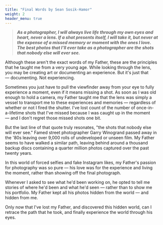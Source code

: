 ```yaml
---
title: "Final Words by Sean Sosik-Hamor"
weight: 2
header_menu: true
---
```


> ***As a photographer, I will always live life through my own eyes and heart, never a lens. If a shot presents itself, I will take it, but never at the expense of a missed memory or moment with the ones I love. The best photos that I’ll ever take as a photographer are the shots that nobody else will ever see.***

Although these aren't the exact words of my Father, these are the principles that he taught me from a very young age. While looking through the lens, you may be creating art or documenting an experience. But it's just that — documenting. Not experiencing.

Sometimes you just have to pull the viewfinder away from your eye to fully experience a moment, even if it means missing a shot. As soon as I was old enough to hold a camera, my Father taught me that the lens was simply a vessel to transport me to these experiences and memories — regardless of whether or not I fired the shutter. I've lost count of the number of once-in-a-lifetime shots that I've missed because I was caught up in the moment — and I don't regret those missed shots one bit.

But the last line of that quote truly resonates, "the shots that nobody else will ever see." Famed street photographer Garry Winogrand passed away in the '80s leaving over 9,000 rolls of undeveloped or unseen film. My Father seems to have walked a similar path, leaving behind around a thousand backup discs containing a quarter million photos captured over the past twenty years.

In this world of forced selfies and fake Instagram likes, my Father's passion for photography was so pure — his love was for the experience and living the moment, rather than showing off the final photograph.

Whenever I asked to see what he'd been working on, he opted to tell me stories of where he'd been and what he'd seen — rather than to show me his portfolio. My Father kept all his photos hidden from the world — and hidden from me.

Only now that I've lost my Father, and discovered this hidden world, can I retrace the path that he took, and finally experience the world through his eyes.
